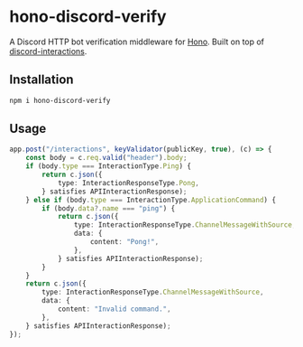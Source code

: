 # hono-discord-verify

A Discord HTTP bot verification middleware for [Hono](https://hono.dev/). Built on top of [discord-interactions](https://www.npmjs.com/package/discord-interactions).

## Installation

```sh
npm i hono-discord-verify
```

## Usage

```ts
app.post("/interactions", keyValidator(publicKey, true), (c) => {
    const body = c.req.valid("header").body;
    if (body.type === InteractionType.Ping) {
        return c.json({
            type: InteractionResponseType.Pong,
        } satisfies APIInteractionResponse);
    } else if (body.type === InteractionType.ApplicationCommand) {
        if (body.data?.name === "ping") {
            return c.json({
                type: InteractionResponseType.ChannelMessageWithSource,
                data: {
                    content: "Pong!",
                },
            } satisfies APIInteractionResponse);
        }
    }
    return c.json({
        type: InteractionResponseType.ChannelMessageWithSource,
        data: {
            content: "Invalid command.",
        },
    } satisfies APIInteractionResponse);
});
```

